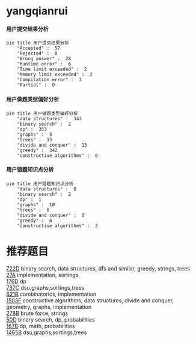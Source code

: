 # yangqianrui

<!-- tabs:start -->



#### **用户提交结果分析**

```mermaid
pie title 用户提交结果分析
    "Accepted" :  57
    "Rejected" :  0
    "Wrong answer" :  28
    "Runtime error" :  6
    "Time limit exceeded" :  2
    "Memory limit exceeded" :  2
    "Compilation error" :  3
    "Partial" :  0
```

#### **用户做题类型偏好分析**

```mermaid
pie title 用户做题类型偏好分析
    "data structures" :  343
    "binary search" :  2
    "dp" :  353
    "graphs" :  5
    "trees" :  13
    "divide and conquer" :  13
    "greedy" :  342
    "constructive algorithms" :  0
```
#### **用户错题知识点分析**

```mermaid
pie title 用户错题知识点分析
    "data structures" :  0
    "binary search" :  2
    "dp" :  1
    "graphs" :  10
    "trees" :  0
    "divide and conquer" :  0
    "greedy" :  6
    "constructive algorithms" :  3
```



<!-- tabs:end -->
# 推荐题目
[722D](https://codeforces.com/contest/722/problem/D)		binary search,
                        data structures,
                        dfs and similar,
                        greedy,
                        strings,
                        trees		  
[27A](https://codeforces.com/contest/27/problem/A)		implementation,
                        sortings		  
[176D](https://codeforces.com/contest/176/problem/D)		dp		  
[737C](https://codeforces.com/contest/737/problem/C)		dsu,graphs,sortings,trees		  
[621B](https://codeforces.com/contest/621/problem/B)		combinatorics,
                        implementation		  
[1503F](https://codeforces.com/contest/1503/problem/F)		constructive algorithms,
                        data structures,
                        divide and conquer,
                        geometry,
                        graphs,
                        implementation		  
[278B](https://codeforces.com/contest/278/problem/B)		brute force,
                        strings		  
[50D](https://codeforces.com/contest/50/problem/D)		binary search,
                        dp,
                        probabilities		  
[167B](https://codeforces.com/contest/167/problem/B)		dp,
                        math,
                        probabilities		  
[1465B](https://codeforces.com/contest/1465/problem/B)		dsu,graphs,sortings,trees		  

